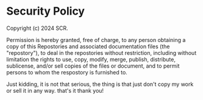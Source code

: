 # Security Policy

Copyright (c) 2024 SCR.

Permission is hereby granted, free of charge, to any person obtaining a copy of this Repostories
and associated documentation files (the "repostory"), to deal in the repostories without restriction,
including without limitation the rights to use, copy, modify, merge, publish, distribute, sublicense, 
and/or sell copies of the files or document, and to permit persons to whom the respostory is furnished to.

Just kidding, it is not that serious, the thing is that just don't copy my work or sell it in any way.
that's it thank you!
